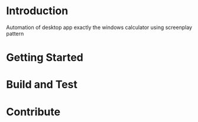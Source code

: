 # Introduction 

Automation of desktop app exactly the windows calculator using screenplay pattern

# Getting Started


# Build and Test

# Contribute
